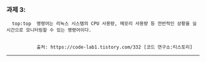 ### 과제 3:
      top:top  명령어는 리눅스 시스템의 CPU 사용량, 메모리 사용량 등 전반적인 상황을 실시간으로 모니터링할 수 있는 명령어이다. 
               

               출처: https://code-lab1.tistory.com/332 [코드 연구소:티스토리]






























---

